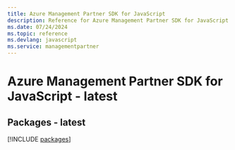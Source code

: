 ```yaml
---
title: Azure Management Partner SDK for JavaScript
description: Reference for Azure Management Partner SDK for JavaScript
ms.date: 07/24/2024
ms.topic: reference
ms.devlang: javascript
ms.service: managementpartner
---
```

# Azure Management Partner SDK for JavaScript - latest
## Packages - latest
[!INCLUDE [packages](management-partner-index.md)]